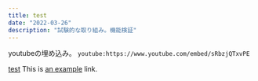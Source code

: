```yaml
---
title: test
date: "2022-03-26"
description: "試験的な取り組み。機能検証"
---
```


youtubeの埋め込み。
`youtube:https://www.youtube.com/embed/sRbzjQTxvPE`

<a href="/test.md">test</a>
This is [an example](/test.md "Example") link.
